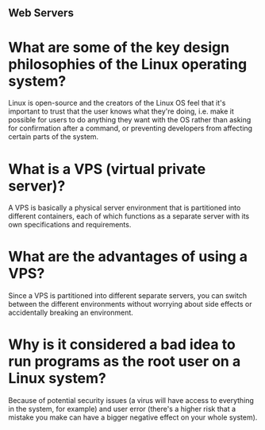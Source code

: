 ## Web Servers

# What are some of the key design philosophies of the Linux operating system?

Linux is open-source and the creators of the Linux OS feel that it's important to trust that the user knows what they're doing, i.e. make it possible for users to do anything they want with the OS rather than asking for confirmation after a command, or preventing developers from affecting certain parts of the system.

# What is a VPS (virtual private server)?

A VPS is basically a physical server environment that is partitioned into different containers, each of which functions as a separate server with its own specifications and requirements.

# What are the advantages of using a VPS?

Since a VPS is partitioned into different separate servers, you can switch between the different environments without worrying about side effects or accidentally breaking an environment.

# Why is it considered a bad idea to run programs as the root user on a Linux system?

Because of potential security issues (a virus will have access to everything in the system, for example) and user error (there's a higher risk that a mistake you make can have a bigger negative effect on your whole system).
